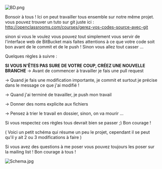 ![BD.png](http://cgerin-roze.fr/img/Wada.png)



Bonsoir à tous !
 Ici on peut travailler tous ensemble sur notre même projet.
vous pouvez trouver un tuto sur git juste ici : http://openclassrooms.com/courses/gerez-vos-codes-source-avec-git

sinon si vous le voulez vous pouvez tout simplement vous servir de l'interface web de BitBucket mais faites attentions à ce que votre code soit bon avant de le commit et de le push ! Sinon vous allez tout casser ... 

Quelques règles à suivre : 

**SI VOUS N'ÊTES PAS SURE DE VOTRE COUP, CRÉEZ UNE NOUVELLE BRANCHE**
-> Avant de commencer à travailler je fais une pull request

-> Quand je fais une modification importante, je commit et surtout je précise dans le message ce que j'ai modifié !

-> Quand j'ai terminé de travailler, je push mon travail

-> Donner des noms explicite aux fichiers

-> Pensez à trier le travail en dossier, sinon, on va mourir ... 

Si vous respectez ces règles tous devrait bien se passer ;) 
Bon courage !

( Voici un petit schéma qui résume un peu le projet, cependant il se peut qu'il y ait 2 ou 3 modifications à faire ) 

Si vous avez des questions à me poser vous pouvez toujours les poser sur la mailing list ! Bon courage à tous !

![Schema.jpg](http://www.cgerin-roze.fr/img/Schema.jpg)
